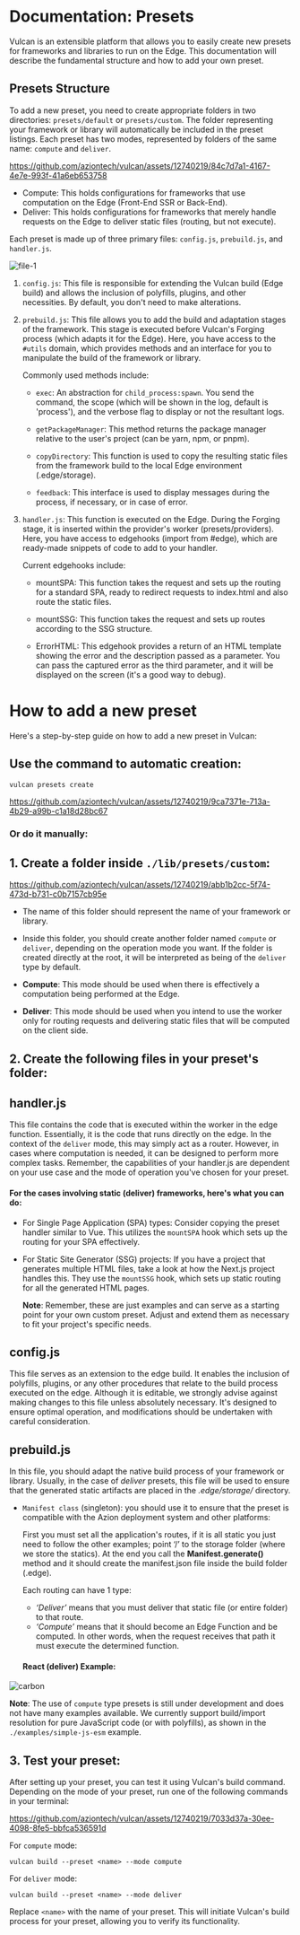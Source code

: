 # Documentation: Presets

Vulcan is an extensible platform that allows you to easily create new presets for frameworks and libraries to run on the Edge. This documentation will describe the fundamental structure and how to add your own preset.

## Presets Structure

To add a new preset, you need to create appropriate folders in two directories: `presets/default` or `presets/custom`. The folder representing your framework or library will automatically be included in the preset listings. Each preset has two modes, represented by folders of the same name: `compute` and `deliver`.

https://github.com/aziontech/vulcan/assets/12740219/84c7d7a1-4167-4e7e-993f-41a6eb653758

- Compute: This holds configurations for frameworks that use computation on the Edge (Front-End SSR or Back-End).
- Deliver: This holds configurations for frameworks that merely handle requests on the Edge to deliver static files (routing, but not execute).

Each preset is made up of three primary files: `config.js`, `prebuild.js`, and `handler.js`.

![file-1](https://github.com/aziontech/vulcan/assets/12740219/4ba25280-0463-4ecf-9ad6-f9066444f483)

1.  `config.js`: This file is responsible for extending the Vulcan build (Edge build) and allows the inclusion of polyfills, plugins, and other necessities. By default, you don't need to make alterations.
2.  `prebuild.js`: This file allows you to add the build and adaptation stages of the framework. This stage is executed before Vulcan's Forging process (which adapts it for the Edge). Here, you have access to the `#utils` domain, which provides methods and an interface for you to manipulate the build of the framework or library.

    Commonly used methods include:

    - `exec`: An abstraction for `child_process:spawn`. You send the command, the scope (which will be shown in the log, default is 'process'), and the verbose flag to display or not the resultant logs.

    - `getPackageManager`: This method returns the package manager relative to the user's project (can be yarn, npm, or pnpm).

    - `copyDirectory`: This function is used to copy the resulting static files from the framework build to the local Edge environment (.edge/storage).

    - `feedback`: This interface is used to display messages during the process, if necessary, or in case of error.

3.  `handler.js`: This function is executed on the Edge. During the Forging stage, it is inserted within the provider's worker (presets/providers). Here, you have access to edgehooks (import from #edge), which are ready-made snippets of code to add to your handler.

    Current edgehooks include:

    - mountSPA: This function takes the request and sets up the routing for a standard SPA, ready to redirect requests to index.html and also route the static files.

    - mountSSG: This function takes the request and sets up routes according to the SSG structure.
    - ErrorHTML: This edgehook provides a return of an HTML template showing the error and the description passed as a parameter. You can pass the captured error as the third parameter, and it will be displayed on the screen (it's a good way to debug).

# How to add a new preset

Here's a step-by-step guide on how to add a new preset in Vulcan:

## **Use the command to automatic creation:**

    vulcan presets create

https://github.com/aziontech/vulcan/assets/12740219/9ca7371e-713a-4b29-a99b-c1a18d28bc67

### Or do it manually:

## 1. **Create a folder inside `./lib/presets/custom`:**

https://github.com/aziontech/vulcan/assets/12740219/abb1b2cc-5f74-473d-b731-c0b7157cb95e

- The name of this folder should represent the name of your framework or library.
- Inside this folder, you should create another folder named `compute` or `deliver`, depending on the operation mode you want. If the folder is created directly at the root, it will be interpreted as being of the `deliver` type by default.
- **Compute**: This mode should be used when there is effectively a computation being performed at the Edge.

- **Deliver**: This mode should be used when you intend to use the worker only for routing requests and delivering static files that will be computed on the client side.

## 2. **Create the following files in your preset's folder:**

## handler.js

This file contains the code that is executed within the worker in the edge function. Essentially, it is the code that runs directly on the edge. In the context of the `deliver` mode, this may simply act as a router. However, in cases where computation is needed, it can be designed to perform more complex tasks. Remember, the capabilities of your handler.js are dependent on your use case and the mode of operation you've chosen for your preset.

#### For the cases involving static (deliver) frameworks, here's what you can do:

- For Single Page Application (SPA) types:
  Consider copying the preset handler similar to Vue. This utilizes the `mountSPA` hook which sets up the routing for your SPA effectively.
- For Static Site Generator (SSG) projects:
  If you have a project that generates multiple HTML files, take a look at how the Next.js project handles this. They use the `mountSSG` hook, which sets up static routing for all the generated HTML pages.

  **Note**: Remember, these are just examples and can serve as a starting point for your own custom preset. Adjust and extend them as necessary to fit your project's specific needs.

## config.js

This file serves as an extension to the edge build. It enables the inclusion of polyfills, plugins, or any other procedures that relate to the build process executed on the edge. Although it is editable, we strongly advise against making changes to this file unless absolutely necessary. It's designed to ensure optimal operation, and modifications should be undertaken with careful consideration.

## prebuild.js

In this file, you should adapt the native build process of your framework or library. Usually, in the case of _deliver_ presets, this file will be used to ensure that the generated static artifacts are placed in the _.edge/storage/_ directory.

- `Manifest class` (singleton): you should use it to ensure that the preset is compatible with the Azion deployment system and other platforms:

  First you must set all the application's routes, if it is all static you just need to follow the other examples; point ‘/’ to the storage folder (where we store the statics). At the end you call the **Manifest.generate()** method and it should create the manifest.json file inside the build folder (.edge).

  Each routing can have 1 type:

  - _‘Deliver’_ means that you must deliver that static file (or entire folder) to that route.
  - _‘Compute’_ means that it should become an Edge Function and be computed. In other words, when the request receives that path it must execute the determined function.

  #### React (deliver) Example:

![carbon](https://github.com/aziontech/vulcan/assets/12740219/58787d77-8a6d-41f4-83f9-398718203012)

**Note**: The use of `compute` type presets is still under development and does not have many examples available. We currently support build/import resolution for pure JavaScript code (or with polyfills), as shown in the `./examples/simple-js-esm` example.

## 3. **Test your preset:**

After setting up your preset, you can test it using Vulcan's build command. Depending on the mode of your preset, run one of the following commands in your terminal:

https://github.com/aziontech/vulcan/assets/12740219/7033d37a-30ee-4098-8fe5-bbfca536591d

For `compute` mode:

    vulcan build --preset <name> --mode compute

For `deliver` mode:

    vulcan build --preset <name> --mode deliver

Replace `<name>` with the name of your preset. This will initiate Vulcan's build process for your preset, allowing you to verify its functionality.

